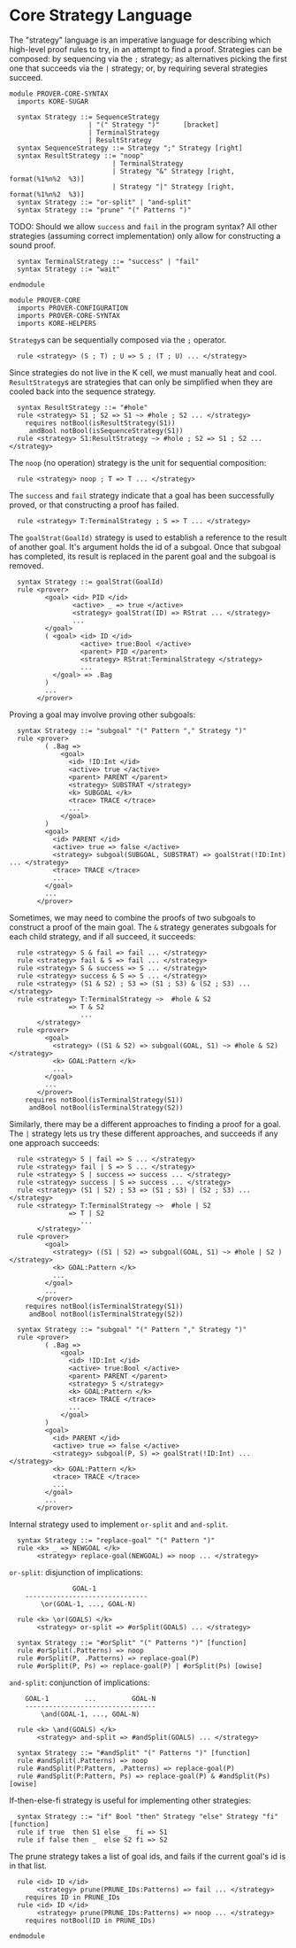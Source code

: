 Core Strategy Language
======================

The "strategy" language is an imperative language for describing which
high-level proof rules to try, in an attempt to find a proof.
Strategies can be composed: by sequencing via the `;` strategy;
as alternatives picking the first one that succeeds via the `|` strategy;
or, by requiring several strategies succeed.

```k
module PROVER-CORE-SYNTAX
  imports KORE-SUGAR
```

```k
  syntax Strategy ::= SequenceStrategy
                    | "(" Strategy ")"      [bracket]
                    | TerminalStrategy
                    | ResultStrategy
  syntax SequenceStrategy ::= Strategy ";" Strategy [right]
  syntax ResultStrategy ::= "noop"
                          | TerminalStrategy
                          | Strategy "&" Strategy [right, format(%1%n%2  %3)]
                          | Strategy "|" Strategy [right, format(%1%n%2  %3)]
  syntax Strategy ::= "or-split" | "and-split"
  syntax Strategy ::= "prune" "(" Patterns ")"
```

TODO: Should we allow `success` and `fail` in the program syntax? All other
strategies (assuming correct implementation) only allow for constructing a sound
proof.

```k
  syntax TerminalStrategy ::= "success" | "fail"
  syntax Strategy ::= "wait"
```

```k
endmodule
```

```k
module PROVER-CORE
  imports PROVER-CONFIGURATION
  imports PROVER-CORE-SYNTAX
  imports KORE-HELPERS
```

`Strategy`s can be sequentially composed via the `;` operator.

```k
  rule <strategy> (S ; T) ; U => S ; (T ; U) ... </strategy>
```

Since strategies do not live in the K cell, we must manually heat and cool.
`ResultStrategy`s are strategies that can only be simplified when they are
cooled back into the sequence strategy.

```k
  syntax ResultStrategy ::= "#hole"
  rule <strategy> S1 ; S2 => S1 ~> #hole ; S2 ... </strategy>
    requires notBool(isResultStrategy(S1))
     andBool notBool(isSequenceStrategy(S1))
  rule <strategy> S1:ResultStrategy ~> #hole ; S2 => S1 ; S2 ... </strategy>
```

The `noop` (no operation) strategy is the unit for sequential composition:

```k
  rule <strategy> noop ; T => T ... </strategy>
```

The `success` and `fail` strategy indicate that a goal has been successfully
proved, or that constructing a proof has failed.

```k
  rule <strategy> T:TerminalStrategy ; S => T ... </strategy>
```

The `goalStrat(GoalId)` strategy is used to establish a reference to the result of
another goal. It's argument holds the id of a subgoal. Once that subgoal has
completed, its result is replaced in the parent goal and the subgoal is removed.

```k
  syntax Strategy ::= goalStrat(GoalId)
  rule <prover>
         <goal> <id> PID </id>
                <active> _ => true </active>
                <strategy> goalStrat(ID) => RStrat ... </strategy>
                ...
         </goal>
         ( <goal> <id> ID </id>
                  <active> true:Bool </active>
                  <parent> PID </parent>
                  <strategy> RStrat:TerminalStrategy </strategy>
                  ...
           </goal> => .Bag
         )
         ...
       </prover>
```

Proving a goal may involve proving other subgoals:

```k
  syntax Strategy ::= "subgoal" "(" Pattern "," Strategy ")"
  rule <prover>
         ( .Bag =>
             <goal>
               <id> !ID:Int </id>
               <active> true </active>
               <parent> PARENT </parent>
               <strategy> SUBSTRAT </strategy>
               <k> SUBGOAL </k>
               <trace> TRACE </trace>
               ...
             </goal>
         )
         <goal>
           <id> PARENT </id>
           <active> true => false </active>
           <strategy> subgoal(SUBGOAL, SUBSTRAT) => goalStrat(!ID:Int) ... </strategy>
           <trace> TRACE </trace>
           ...
         </goal>
         ...
       </prover>
```

Sometimes, we may need to combine the proofs of two subgoals to construct a proof
of the main goal. The `&` strategy generates subgoals for each child strategy, and if
all succeed, it succeeds:

```k
  rule <strategy> S & fail => fail ... </strategy>
  rule <strategy> fail & S => fail ... </strategy>
  rule <strategy> S & success => S ... </strategy>
  rule <strategy> success & S => S ... </strategy>
  rule <strategy> (S1 & S2) ; S3 => (S1 ; S3) & (S2 ; S3) ... </strategy>
  rule <strategy> T:TerminalStrategy ~>  #hole & S2
               => T & S2
                  ...
       </strategy>
  rule <prover>
         <goal>
           <strategy> ((S1 & S2) => subgoal(GOAL, S1) ~> #hole & S2) </strategy>
           <k> GOAL:Pattern </k>
           ...
         </goal>
         ...
       </prover>
    requires notBool(isTerminalStrategy(S1))
     andBool notBool(isTerminalStrategy(S2))
```

Similarly, there may be a different approaches to finding a proof for a goal.
The `|` strategy lets us try these different approaches, and succeeds if any one
approach succeeds:

```k
  rule <strategy> S | fail => S ... </strategy>
  rule <strategy> fail | S => S ... </strategy>
  rule <strategy> S | success => success ... </strategy>
  rule <strategy> success | S => success ... </strategy>
  rule <strategy> (S1 | S2) ; S3 => (S1 ; S3) | (S2 ; S3) ... </strategy>
  rule <strategy> T:TerminalStrategy ~>  #hole | S2
               => T | S2
                  ...
       </strategy>
  rule <prover>
         <goal>
           <strategy> ((S1 | S2) => subgoal(GOAL, S1) ~> #hole | S2 ) </strategy>
           <k> GOAL:Pattern </k>
           ...
         </goal>
         ...
       </prover>
    requires notBool(isTerminalStrategy(S1))
     andBool notBool(isTerminalStrategy(S2))
```

```k
  syntax Strategy ::= "subgoal" "(" Pattern "," Strategy ")"
  rule <prover>
         ( .Bag =>
             <goal>
               <id> !ID:Int </id>
               <active> true:Bool </active>
               <parent> PARENT </parent>
               <strategy> S </strategy>
               <k> GOAL:Pattern </k>
               <trace> TRACE </trace>
               ...
             </goal>
         )
         <goal>
           <id> PARENT </id>
           <active> true => false </active>
           <strategy> subgoal(P, S) => goalStrat(!ID:Int) ... </strategy>
           <k> GOAL:Pattern </k>
           <trace> TRACE </trace>
           ...
         </goal>
         ...
       </prover>
```

Internal strategy used to implement `or-split` and `and-split`.

```k
  syntax Strategy ::= "replace-goal" "(" Pattern ")"
  rule <k> _ => NEWGOAL </k>
       <strategy> replace-goal(NEWGOAL) => noop ... </strategy>
```

`or-split`: disjunction of implications:

```
                GOAL-1
    -------------------------------
        \or(GOAL-1, ..., GOAL-N)
```

```k
  rule <k> \or(GOALS) </k>
       <strategy> or-split => #orSplit(GOALS) ... </strategy>

  syntax Strategy ::= "#orSplit" "(" Patterns ")" [function]
  rule #orSplit(.Patterns) => noop
  rule #orSplit(P, .Patterns) => replace-goal(P)
  rule #orSplit(P, Ps) => replace-goal(P) | #orSplit(Ps) [owise]
```

`and-split`: conjunction of implications:

```
    GOAL-1         ...         GOAL-N
    ---------------------------------
        \and(GOAL-1, ..., GOAL-N)
```

```k
  rule <k> \and(GOALS) </k>
       <strategy> and-split => #andSplit(GOALS) ... </strategy>

  syntax Strategy ::= "#andSplit" "(" Patterns ")" [function]
  rule #andSplit(.Patterns) => noop
  rule #andSplit(P:Pattern, .Patterns) => replace-goal(P)
  rule #andSplit(P:Pattern, Ps) => replace-goal(P) & #andSplit(Ps) [owise]
```

If-then-else-fi strategy is useful for implementing other strategies:

```k
  syntax Strategy ::= "if" Bool "then" Strategy "else" Strategy "fi" [function]
  rule if true  then S1 else _  fi => S1
  rule if false then _  else S2 fi => S2
```

The prune strategy takes a list of goal ids, and fails if the current goal's id
is in that list.

```k
  rule <id> ID </id>
       <strategy> prune(PRUNE_IDs:Patterns) => fail ... </strategy>
    requires ID in PRUNE_IDs
  rule <id> ID </id>
       <strategy> prune(PRUNE_IDs:Patterns) => noop ... </strategy>
    requires notBool(ID in PRUNE_IDs)
```

```k
endmodule
```
